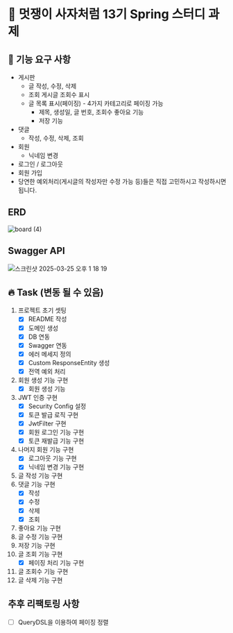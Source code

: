 # 🦁 멋쟁이 사자처럼 13기 Spring 스터디 과제



## 📌 기능 요구 사항
- 게시판
    - 글 작성, 수정, 삭제
    - 조회 게시글 조회수 표시
    - 글 목록 표시(페이징) - 4가지 카테고리로 페이징 가능
      - 제목, 생성일, 글 번호, 조회수 좋아요 기능
      - 저장 기능
- 댓글
  - 작성, 수정, 삭제, 조회 
- 회원
  - 닉네임 변경
- 로그인 / 로그아웃 
- 회원 가입
- 당연한 예외처리(게시글의 작성자만 수정 가능 등)들은 직접 고민하시고 작성하시면 됩니다.


## ERD

![board (4)](https://github.com/user-attachments/assets/d2480e1e-d121-48ac-a06b-8a3afc11ecb2)

## Swagger API
![스크린샷 2025-03-25 오후 1 18 19](https://github.com/user-attachments/assets/13fc697c-6e82-42fa-9269-87b24af461b3)


## 🔥 Task (변동 될 수 있음)
1. 프로젝트 초기 셋팅
   - [x] README 작성
   - [x] 도메인 생성
   - [x] DB 연동
   - [x] Swagger 연동
   - [x] 에러 메세지 정의
   - [x] Custom ResponseEntity 생성
   - [x] 전역 예외 처리
2. 회원 생성 기능 구현
   - [x] 회원 생성 기능
3. JWT 인증 구현
   - [x] Security Config 설정
   - [x] 토큰 발급 로직 구현
   - [x] JwtFilter 구현
   - [x] 회원 로그인 기능 구현
   - [x] 토큰 재발급 기능 구현
4. 나머지 회원 기능 구현
    - [x] 로그아웃 기능 구현
    - [x] 닉네임 변경 기능 구현
5. 글 작성 기능 구현
6. 댓글 기능 구현
   - [x] 작성
   - [x] 수정
   - [x] 삭제
   - [x] 조회
7. 좋아요 기능 구현
8. 글 수정 기능 구현
8. 저장 기능 구현
9. 글 조회 기능 구현
   - [x] 페이징 처리 기능 구현
10. 글 조회수 기능 구현
11. 글 삭제 기능 구현

## 추후 리팩토링 사항
- [ ] QueryDSL을 이용하여 페이징 정렬

